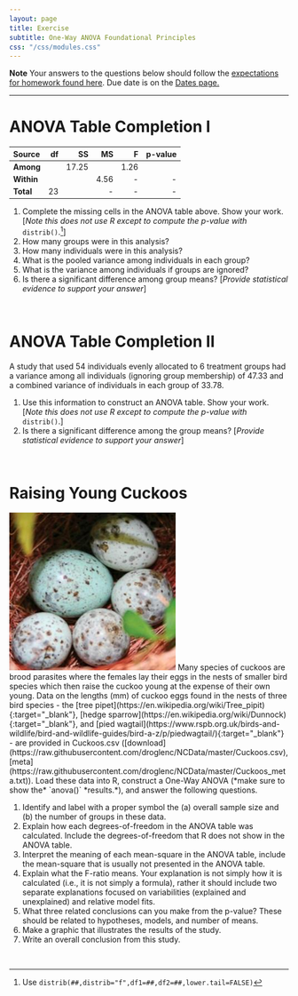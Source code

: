 ```yaml
---
layout: page
title: Exercise
subtitle: One-Way ANOVA Foundational Principles
css: "/css/modules.css"
---
```


<div class="alert alert-warning">
  <strong>Note</strong> Your answers to the questions below should follow the <a href="../resources/hwformat" target="_blank">expectations for homework found here</a>. Due date is on the <a href="../../resources/Dates-Current" target="_blank">Dates page.</a>
</div>

----

# ANOVA Table Completion I

Source     | df |   SS  |  MS  |   F  | p-value
:----------|---:|------:|-----:|-----:|--------:
**Among**  |    | 17.25 |      | 1.26 |
**Within** |    |       | 4.56 |   -  | -
**Total**  | 23 |       |  -   |   -  | -

1. Complete the missing cells in the ANOVA table above. Show your work. [*Note this does not use R except to compute the p-value with* `distrib()`.[^distrib]]
1. How many groups were in this analysis?
1. How many individuals were in this analysis?
1. What is the pooled variance among individuals in each group?
1. What is the variance among individuals if groups are ignored?
1. Is there a significant difference among group means? [*Provide statistical evidence to support your answer*]

&nbsp;

# ANOVA Table Completion II

A study that used 54 individuals evenly allocated to 6 treatment groups had a variance among all individuals (ignoring group membership) of 47.33 and a combined variance of individuals in each group of 33.78.

1. Use this information to construct an ANOVA table. Show your work. [*Note this does not use R except to compute the p-value with* `distrib()`.]
2. Is there a significant difference among the group means? [*Provide statistical evidence to support your answer*]

&nbsp;

# Raising Young Cuckoos
<img src="../zimgs/cuckoo-eggs.jpg" alt="Cuckoo Eggs" class="img-right">
Many species of cuckoos are brood parasites where the females lay their eggs in the nests of smaller bird species which then raise the cuckoo young at the expense of their own young. Data on the lengths (mm) of cuckoo eggs found in the nests of three bird species - the [tree pipet](https://en.wikipedia.org/wiki/Tree_pipit){:target="_blank"}, [hedge sparrow](https://en.wikipedia.org/wiki/Dunnock){:target="_blank"}, and [pied wagtail](https://www.rspb.org.uk/birds-and-wildlife/bird-and-wildlife-guides/bird-a-z/p/piedwagtail/){:target="_blank"} - are provided in Cuckoos.csv ([download](https://raw.githubusercontent.com/droglenc/NCData/master/Cuckoos.csv), [meta](https://raw.githubusercontent.com/droglenc/NCData/master/Cuckoos_meta.txt)). Load these data into R, construct a One-Way ANOVA (*make sure to show the* `anova()` *results.*), and answer the following questions.

1. Identify and label with a proper symbol the (a) overall sample size and (b) the number of groups in these data.
1. Explain how each degrees-of-freedom in the ANOVA table was calculated. Include the degrees-of-freedom that R does not show in the ANOVA table.
1. Interpret the meaning of each mean-square in the ANOVA table, include the mean-square that is usually not presented in the ANOVA table.
1. Explain what the F-ratio means. Your explanation is not simply how it is calculated (i.e., it is not simply a formula), rather it should include two separate explanations focused on variabilities (explained and unexplained) and relative model fits.
1. What three related conclusions can you make from the p-value? These should be related to hypotheses, models, and number of means.
1. Make a graphic that illustrates the results of the study.
1. Write an overall conclusion from this study.

&nbsp;

[^distrib]: Use `distrib(##,distrib="f",df1=##,df2=##,lower.tail=FALSE)`

